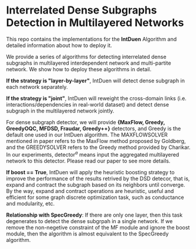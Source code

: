 # Interrelated Dense Subgraphs Detection in Multilayered Networks

This repo contains the implementations for the **IntDuen** Algorithm and detailed information about how to deploy it.

We provide a series of algorithms for detecting interrelated dense subgraphs in multilayered interdependent network and multi-partite network. We show how to deploy these algorithms in detail.

**If the strategy is "layer-by-layer"**, IntDuen will detect dense subgraph in each network separately.

**If the strategy is "joint"**, IntDuen will reweight the cross-domain links (i.e. interactions/dependencies in real-world dataset) and detect dense subgraph in the multilayered network jointly.

For dense subgraph detector, we will provide **{MaxFlow, Greedy, GreedyOQC, MFDSD, Fraudar, Greedy++}** detectors, and Greedy is the default one used in our IntDuen algorithm. The MAXFLOWSOLVER mentioned in paper refers to the MaxFlow method proposed by Goldberg, and the GREEDYSOLVER refers to the Greedy method provided by Charikar. In our experiments, detector$^{a}$ means input the aggregated multilayered network to this detector. Please read our paper to see more details.

**If boost == True**, IntDuen will apply the heuristic boosting strategy to improve the performance of the results retrived by the DSD detecor, that is, expand and contract the subgraph based on its neighbors until converge. By the way, expand and contract operations are heuristic, useful and efficient for some graph discrete optimization task, such as conductance and modularity, etc.

**Relationship with SpecGreedy**: If there are only one layer, then this task degenerates to detect the dense subgrpah in a single network. If we remove the non-negetive constraint of the MF module and ignore the boost module, then the algorithm is almost equivalent to the SpecGreedy algorithm.

